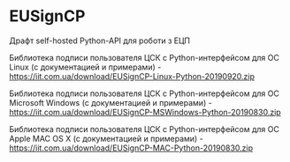# EUSignCP
Драфт self-hosted Python-API для роботи з ЕЦП

Библиотека подписи пользователя ЦСК с Python-интерфейсом для ОС Linux (с документацией и примерами) -
https://iit.com.ua/download/EUSignCP-Linux-Python-20190920.zip

Библиотека подписи пользователя ЦСК с Python-интерфейсом для ОС Microsoft Windows (с документацией и примерами) -
https://iit.com.ua/download/EUSignCP-MSWindows-Python-20190830.zip

Библиотека подписи пользователя ЦСК с Python-интерфейсом для ОС Apple MAC OS X (с документацией и примерами) -
https://iit.com.ua/download/EUSignCP-MAC-Python-20190830.zip

